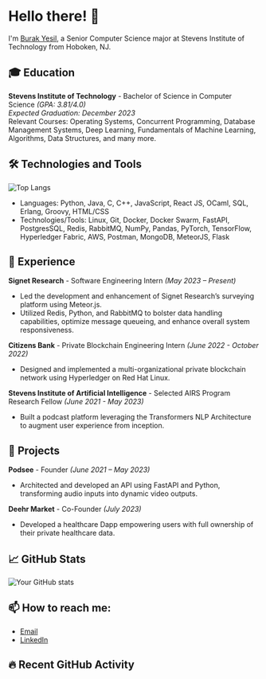 # Hello there! 👋

I'm [Burak Yesil](https://github.com/Burak-Yesil), a Senior Computer Science major at Stevens Institute of Technology from Hoboken, NJ.

## 🎓 Education

**Stevens Institute of Technology** - Bachelor of Science in Computer Science *(GPA: 3.81/4.0)*  
*Expected Graduation: December 2023*  
Relevant Courses: Operating Systems, Concurrent Programming, Database Management Systems, Deep Learning, Fundamentals of Machine Learning, Algorithms, Data Structures, and many more.

## 🛠 Technologies and Tools

![Top Langs](https://camo.githubusercontent.com/fbf4f4aadb79493225ed43d6daca84015eafa94d496ef07bbf723200e12f923c/68747470733a2f2f6769746875622d726561646d652d73746174732e76657263656c2e6170702f6170692f746f702d6c616e67732f3f757365726e616d653d427572616b2d596573696c)

- Languages: Python, Java, C, C++, JavaScript, React JS, OCaml, SQL, Erlang, Groovy, HTML/CSS
- Technologies/Tools: Linux, Git, Docker, Docker Swarm, FastAPI, PostgresSQL, Redis, RabbitMQ, NumPy, Pandas, PyTorch, TensorFlow, Hyperledger Fabric, AWS, Postman, MongoDB, MeteorJS, Flask

## 💼 Experience

**Signet Research** - Software Engineering Intern *(May 2023 – Present)*  
- Led the development and enhancement of Signet Research’s surveying platform using Meteor.js.
- Utilized Redis, Python, and RabbitMQ to bolster data handling capabilities, optimize message queueing, and enhance overall system responsiveness.

**Citizens Bank** - Private Blockchain Engineering Intern *(June 2022 - October 2022)*  
- Designed and implemented a multi-organizational private blockchain network using Hyperledger on Red Hat Linux.

**Stevens Institute of Artificial Intelligence** - Selected AIRS Program Research Fellow *(June 2021 - May 2023)*  
- Built a podcast platform leveraging the Transformers NLP Architecture to augment user experience from inception.

## 🎯 Projects

**Podsee** - Founder *(June 2021 – May 2023)*  
- Architected and developed an API using FastAPI and Python, transforming audio inputs into dynamic video outputs.

**Deehr Market** - Co-Founder *(July 2023)*  
- Developed a healthcare Dapp empowering users with full ownership of their private healthcare data.

## 📈 GitHub Stats

![Your GitHub stats](https://github-readme-stats.vercel.app/api?username=Burak-Yesil&show_icons=true&theme=tokyonight)

## 📫 How to reach me:

- [Email](mailto:burakyes15@gmail.com)
- [LinkedIn](https://linkedin.com/in/burak-yesil)

## 🔥 Recent GitHub Activity

